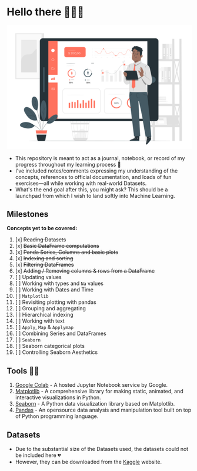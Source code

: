 # Hello there 👋👋👋

<p align="center">
  <img src='pics/data.svg'  width='700'/>
</p>


+ This repository is meant to act as a journal, notebook, or record of my progress throughout my learning process 📓 
+ I've included notes/comments expressing my understanding of the concepts, references to official documentation, and loads of fun exercises—all while working with real-world Datasets.  
+ What's the end goal after this, you might ask? This should be a launchpad from which I wish to land softly into Machine Learning.

## Milestones
**Concepts yet to be covered:**  
1. [x] ~~Reading Datasets~~
2. [x] ~~Basic DataFrame computations~~
3. [x] ~~Panda Series, Columns and basic plots~~
4. [x] ~~Indexing and sorting~~
5. [x] ~~Filtering DataFrames~~
6. [x] ~~Adding / Removing columns & rows from a DataFrame~~
7. [ ] Updating values
8. [ ] Working with types and `Na` values
9. [ ] Working with Dates and Time
10. [ ] `Matplotlib`
11. [ ] Revisiting plotting with pandas
12. [ ] Grouping and aggregating
13. [ ] Hierarchical indexing
14. [ ] Working with text
15. [ ] `Apply`, `Map` & `Applymap`
16. [ ] Combining Series and DataFrames
17. [ ] `Seaborn`
18. [ ] Seaborn categorical plots
19. [ ] Controlling Seaborn Aesthetics

## Tools 🔧🔨
1. [Google Colab](https://colab.google/) - A hosted Jupyter Notebook service by Google.
2. [Matplotlib](https://matplotlib.org/) - A comprehensive library for making static, animated, and interactive visualizations in Python.
3. [Seaborn](https://seaborn.pydata.org/) - A Python data visualization library based on Matplotlib.
4. [Pandas](https://pandas.pydata.org/docs/index.html) - An opensource data analysis and manipulation tool built on top of Python programming language.


## Datasets
+ Due to the substantial size of the Datasets used, the datasets could not be included here 💔
+ However, they can be downloaded from the [Kaggle](https://www.kaggle.com/datasets) website.
